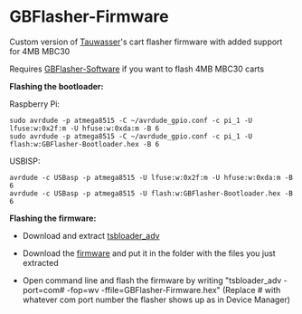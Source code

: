# GBFlasher-Firmware

Custom version of [Tauwasser](https://github.com/Tauwasser/GBCartFlasher)'s cart flasher firmware with added support for 4MB MBC30 

Requires [GBFlasher-Software](https://github.com/MrHDR/GBFlasher-Software) if you want to flash 4MB MBC30 carts

**Flashing the bootloader:**

Raspberry Pi:

```
sudo avrdude -p atmega8515 -C ~/avrdude_gpio.conf -c pi_1 -U lfuse:w:0x2f:m -U hfuse:w:0xda:m -B 6
sudo avrdude -p atmega8515 -C ~/avrdude_gpio.conf -c pi_1 -U flash:w:GBFlasher-Bootloader.hex -B 6
```

USBISP:

```
avrdude -c USBasp -p atmega8515 -U lfuse:w:0x2f:m -U hfuse:w:0xda:m -B 6
avrdude -c USBasp -p atmega8515 -U flash:w:GBFlasher-Bootloader.hex -B 6
```


**Flashing the firmware:**

- Download and extract [tsbloader_adv](https://github.com/seedrobotics/tinysafeboot/raw/master/software/tsbloader_advanced/binaries/tsbloader_adv_1.0.8.zip)

- Download the [firmware](https://github.com/HDR/GBFlasher-Firmware/releases/latest/download/GBFlasher-Firmware.hex) and put it in the folder with the files you just extracted

- Open command line and flash the firmware by writing "tsbloader_adv -port=com# -fop=wv -ffile=GBFlasher-Firmware.hex" (Replace # with whatever com port number the flasher shows up as in Device Manager)
